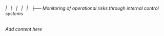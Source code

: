 ###### |   |   |   |   |   ├── Monitoring of operational risks through internal control systems

*Add content here*